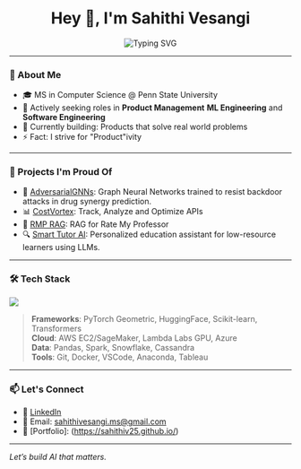 <h1 align="center">Hey 👋, I'm Sahithi Vesangi</h1>

<p align="center">
  <img src="https://readme-typing-svg.demolab.com?font=Fira+Code&size=22&pause=1000&center=true&vCenter=true&width=440&lines=Product+%7C+AI+%7C+ML Engineer" alt="Typing SVG" />
</p>

---

### 🚀 About Me

- 🎓 MS in Computer Science @ Penn State University
- 💼 Actively seeking roles in **Product Management** **ML Engineering** and **Software Engineering**
- 🌱 Currently building: Products that solve real world problems
- ⚡ Fact: I strive for "Product"ivity

---

### 💼 Projects I'm Proud Of

- 🔬 [AdversarialGNNs](https://github.com/Sahithiv25/AdversarialGNNs): Graph Neural Networks trained to resist backdoor attacks in drug synergy prediction.
- 📊 [CostVortex](https://github.com/Sahithiv25/CostVortex): Track, Analyze and Optimize APIs
- 🧪 [RMP RAG](https://github.com/Sahithiv25/RMP-RAG): RAG for Rate My Professor
- 🔍 [Smart Tutor AI](https://github.com/Sahithiv25/SmartTutorAI): Personalized education assistant for low-resource learners using LLMs.

---

### 🛠️ Tech Stack

<p align="left">
  <img src="https://skillicons.dev/icons?i=python,cpp,pytorch,tensorflow,aws,docker,git,github,vscode,linux,mysql,postgresql" />
</p>

> **Frameworks**: PyTorch Geometric, HuggingFace, Scikit-learn, Transformers  
> **Cloud**: AWS EC2/SageMaker, Lambda Labs GPU, Azure  
> **Data**: Pandas, Spark, Snowflake, Cassandra  
> **Tools**: Git, Docker, VSCode, Anaconda, Tableau

---

### 📫 Let's Connect

- 🔗 [LinkedIn](https://www.linkedin.com/in/sahithivesangi/)
- 💌 Email: sahithivesangi.ms@gmail.com
- 🧠 [Portfolio]: (https://sahithiv25.github.io/)

---

*Let’s build AI that matters.*

